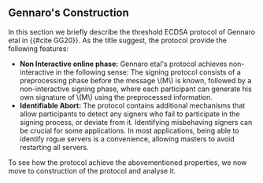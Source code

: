 ## Gennaro's Construction

In this section we briefly describe the threshold ECDSA protocol of Gennaro etal in {{#cite GG20}}. As the title suggest, the protocol provide the following features:

- **Non Interactive online phase:** Gennaro etal's protocol achieves non-interactive in the following sense: The signing protocol consists of a preprocessing phase before the  message \\(M\\) is known, followed by a non-interactive signing phase, where each participant can generate his own signature of \\(M\\) using the preprocessed information.
- **Identifiable Abort:** The protocol contains additional mechanisms that allow participants to detect any signers who fail to participate in the signing process, or deviate from it. Identifying misbehaving signers can be crucial for some applications. In most applications, being able to identify rogue servers is a convenience, allowing masters to avoid restarting all servers.

To see how the protocol achieve the abovementioned properties, we now move to construction of the protocol and analyse it.